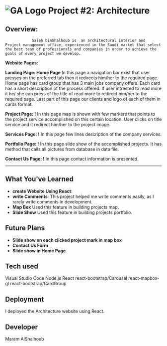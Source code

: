 # ![GA Logo](https://ga-dash.s3.amazonaws.com/production/assets/logo-9f88ae6c9c3871690e33280fcf557f33.png) Project #2: Architecture

## Overview:

                Saleh binShalhoub is  an architectural interior and Project management office, experienced in the Saudi market that select the best team of professionals and companies in order to achieve the goals of every project we develop.                


**Website Pages:**

**Landing Page: Home Page** In this page a navigation bar exist that user presses on the preferred tab then it redirects him/her to the required page. 
Home page has card group that has 3 main jobs company offers. Each card has a short description of the process offered. If user intrested to read more it he/ she can press of the title of read more to redirect him/her to the required page. Last part of this page our clients and logo of each of them in cards format.

**Project Page: !** In this page map is shown with few markers that points to the project service accomplished on this certain location. User clicks on title service and it redirect him/her to the project image. 

**Services Page: !** In this page few lines description of the company services. 

**Portfolio Page: !** In this page slide show of the accomplished projects. It has method that calls all pictures from database in data file.

**Contact Us Page: !** In this page contact information is presented.

---

## What You've Learned

- **create Website Using React**:
- **write Comments**:
  This project helped me write comments easily, as I rarely write comments in development.
- **Map Box**
  Used this feature in building projects map.
- **Slide Show**
  Used this feature in building projects portfolio.


## Future Plans

- **Slide show on each clicked project mark in map box**
- **Contact Us Form**
- **Slide show in Home Page**

## Tech used

Visual Studio Code
Node.js
React
react-bootstrap/Carousel
react-mapbox-gl
react-bootstrap/CardGroup

## Deployment

I deployed the Architecture website using React.

## Developer

Maram AlShalhoub
